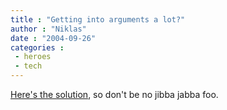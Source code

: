 ```yaml
---
title : "Getting into arguments a lot?"
author : "Niklas"
date : "2004-09-26"
categories : 
 - heroes
 - tech
---
```


[Here's the solution](http://www.stupid.com/stat/MRTP.html), so don't be no jibba jabba foo.
